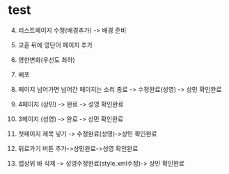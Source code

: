 # test

4. 리스트페이지 수정(배경추가) -> 배경 준비
6. 교훈 뒤에 영단어 페이지 추가
7. 영한변화(우선도 최하)

10. 배포


1. 페이지 넘어가면 넘어간 페이지는 소리 종료 -> 수정완료(성영) -> 상민 확인완료
2. 4페이지 (상민) -> 완료 -> 성영 확인완료
3. 3페이지 (성영) -> 완료 -> 상민 확인완료
5. 첫페이지 제목 넣기 -> 수정완료(성영)->상민 확인완료
8. 뒤로가기 버튼 추가->상민완료->성영 확인완료
9. 앱상위 바 삭제 -> 성영수정완료(style.xml수정)-> 상민 확인완료

